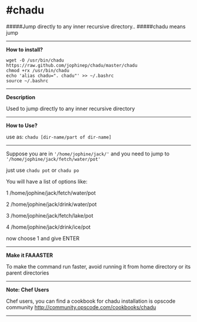 #chadu
=====

#####Jump directly to any inner recursive directory..
#####chadu means jump

---

**How to install?**

```shel
wget -O /usr/bin/chadu https://raw.github.com/jophinep/chadu/master/chadu
chmod +rx /usr/bin/chadu
echo 'alias chadu=". chadu"' >> ~/.bashrc
source ~/.bashrc
```
---

**Description**

Used to jump directly to any inner recursive directory

---

**How to Use?**

use as: `chadu [dir-name/part of dir-name]`

---

Suppose you are in `'/home/jophine/jack/'` and you need to jump to `'/home/jophine/jack/fetch/water/pot'`

just use `chadu pot` or `chadu po`

You will have a list of options like:

1 /home/jophine/jack/fetch/water/pot

2 /home/jophine/jack/drink/water/pot

3 /home/jophine/jack/fetch/lake/pot

4 /home/jophine/jack/drink/ice/pot

now choose 1 and give ENTER

---

**Make it FAAASTER**

To make the command run faster, avoid running it from home directory or its parent directories

---

**Note: Chef Users**

Chef users, you can find a cookbook for chadu installation is opscode community
http://community.opscode.com/cookbooks/chadu

---
